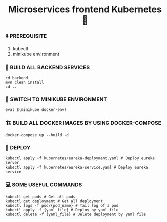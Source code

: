 <h1 align="center">Microservices frontend Kubernetes 👋</h1>

### ⬇️ PREREQUISITE

1. kubectl
2. minikube environment

### 👷 BUILD ALL BACKEND SERVICES
```shell
cd backend
mvn clean install
cd ..
```

### 🧊 SWITCH TO MINIKUBE ENVIRONMENT
```shell
eval $(minikube docker-env)
```

### 🏗 BUILD ALL DOCKER IMAGES BY USING DOCKER-COMPOSE
```shell
docker-compose up --build -d
```

### 🚀 DEPLOY

```shell
kubectl apply -f kubernetes/eureka-deployment.yaml # Deploy eureka server
kubectl apply -f kubernetes/eureka-service.yaml # Deploy eureka service
```

### 💻 SOME USEFUL COMMANDS

```shell
kubectl get pods # Get all pods
kubectl get deployment # Get all deployment
kubectl logs -f pod/{pod_name} # Tail log of a pod
kubectl apply -f {yaml_file} # Deploy by yaml file
kubectl delete -f {yaml_file} # Delete deployment by yaml file
```
